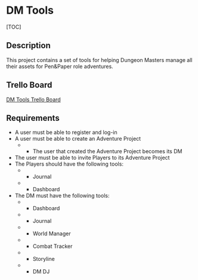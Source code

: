 # DM Tools

[TOC]

## Description

This project contains a set of tools for helping Dungeon Masters manage all their assets for Pen&Paper role adventures.

## Trello Board

[DM Tools Trello Board](https://trello.com/b/HOZrQFZo/dm-tools)

## Requirements

- A user must be able to register and log-in
- A user must be able to create an Adventure Project
    - + The user that created the Adventure Project becomes its DM
- The user must be able to invite Players to its Adventure Project
- The Players should have the following tools:
    - + Journal
    - + Dashboard
- The DM must have the following tools:
    - + Dashboard
    - + Journal
    - + World Manager 
    - + Combat Tracker
    - + Storyline
    - + DM DJ
